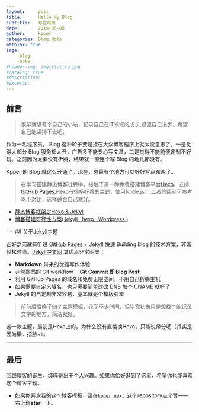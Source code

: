 ```yaml
---
layout:     post
title:      Hello My Blog
subtitle:   写在前面
date:       2019-05-05
author:     kpper
categories: Blog.Note
mathjax: true
tags:
    -blog
    -note
#header-img: img/tiiltle.png
#catalog: true
#description:
#excerpt: 
---
```


<!--
* content
{:toc}
-->

## 前言

>很早就想有个自己的小站，记录自己在IT领域的成长,督促自己进步，希望自己能坚持下去吧。

作为一名程序员， Blog 这种轮子要是挂在大众博客程序上就太没意思了。一是觉得大部分 Blog 服务都太丑，广告多不能专心写文章，二是觉得不能随便定制不好玩。之前因为太懒没有折腾，结果就一直连个写 Blog 的地儿都没有。

Kpper 的 Blog 就这么开通了。现在，总算有个地方可以好好写点东西了。
<!-- more -->
>在学习搭建静态博客过程中，接触了另一种免费搭建博客平台[Hexo](https://hexo.io/)，支持[GitHub Pages](https://pages.github.com/),Hexo有很多好看的主题，使用Node.js。
二者的区别可参考以下对比，选择适合自己就好。
* [静态博客框架之Hexo & Jekyll](https://www.jianshu.com/p/ce1619874d34)
* [博客搭建可行性方案( jekyll , hexo , Wordpress )](https://www.jianshu.com/p/c4f145fdd637)
<p id = "build"></p>
---
## 关于Jekyll主题

正好之前就有听过 [GitHub Pages](https://pages.github.com/) + [Jekyll](http://jekyllrb.com/) 快速 Building Blog 的技术方案，非常轻松时尚。[Jekyll中文网](http://jekyllcn.com/)
其优点非常明显：

* **Markdown** 带来的优雅写作体验
* 非常熟悉的 Git workflow ，**Git Commit 即 Blog Post**
* 利用 GitHub Pages 的域名和免费无限空间，不用自己折腾主机
* 如果需要自定义域名，也只需要简单改改 DNS 加个 CNAME 就好了
* Jekyll 的自定制非常容易，基本就是个模版引擎

>前前后后换了四个主题模板，花了不少时间。但毕竟初衷只是想找个能记录文字的地方，简洁就好。

这一款主题，最初是Hexo上的，为什么没有直接换Hexo，只能说缘分吧（其实是因为懒，捂脸~）。

---
## 最后
回顾博客的诞生，纯粹是出于个人兴趣。如果你恰好逛到了这里，希望你也能喜欢这个博客主题。

* 如果你喜欢我的这个博客模板，请在[`kpper_next
`](https://kpper.github.io/kpper_next/)这个repository点个赞——右上角**star**一下。
